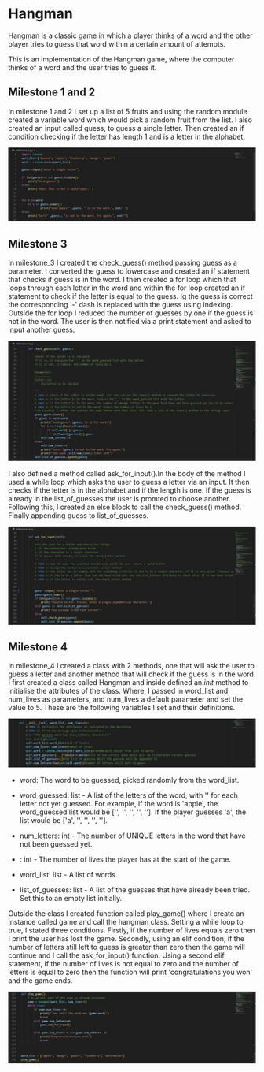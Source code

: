 # Hangman
Hangman is a classic game in which a player thinks of a word and the other player tries to guess that word within a certain amount of attempts.

This is an implementation of the Hangman game, where the computer thinks of a word and the user tries to guess it. 

## Milestone 1 and 2
In milestone 1 and 2 I set up a list of 5 fruits and using the random module created a variable word which would pick a random fruit from the list. I also created an input called guess, to guess a single letter. Then created an if condition checking if the letter has length 1 and is a letter in the alphabet.

![Alt text](1.jpg)

## Milestone 3
In milestone_3 I created the check_guess() method passing guess as a parameter. I converted the guess to lowercase and created an if statement that checks if guess is in the word. I then created a for loop which that loops through each letter in the word and within the for loop created an if statement to check if the letter is equal to the guess. Ig the guess is correct the corresponding '-' dash is replaced with the guess using indexing. Outside the for loop I reduced the number of guesses by one if the guess is not in the word. The user is then notified via a print statement and asked to input another guess.

![Alt text](check_guess.jpg)

I also defined a method called ask_for_input().In the body of the method I used a while loop which asks the user to guess a letter via an input. It then checks if the letter is in the alphabet and if the length is one. If the guess is already in the list_of_guesses the user is promted to choose another. Following this, I created an else block to call the check_guess() method. Finally appending guess to list_of_guesses. 

![Alt text](ask_for_input.jpg)

## Milestone 4
In milestone_4 I created a class with 2 methods, one that will ask the user to guess a letter and another method that will check if the guess is in the word. I first created a class called Hangman and inside defined an _init_ method to initialise the attributes of the class. Where, I passed in word_list and num_lives as parameters, and num_lives a default parameter and set the value to 5. These are the following variables I set and their definitions.

![Alt text](<init method.jpg>)

- word: The word to be guessed, picked randomly from the word_list. 

- word_guessed: list - A list of the letters of the word, with '' for each letter not yet guessed. For example, if the word is 'apple', the word_guessed list would be ['', '', '', '', '']. If the player guesses 'a', the list would be ['a', '', '', '', ''].

- num_letters: int - The number of UNIQUE letters in the word that have not been guessed yet.

- : int - The number of lives the player has at the start of the game.

- word_list: list - A list of words.

- list_of_guesses: list - A list of the guesses that have already been tried. Set this to an empty list initially.


Outside the class I created function called play_game() where I create an instance called game and call the hangman class. Setting a while loop to true, I stated three conditions. Firstly, if the number of lives equals zero then I print the user has lost the game. Secondly, using an elif condition, if the number of letters still left to guess is greater than zero then the game will continue and I call the ask_for_input() function. Using a second elif statement, if the number of lives is not equal to zero and the number of letters is equal to zero then the function will print 'congratulations you won' and the game ends.

![Alt text](play_game.jpg)